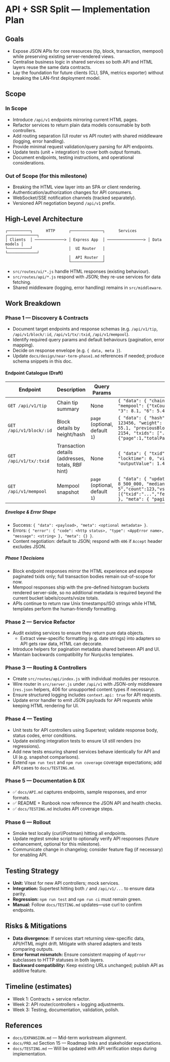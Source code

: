# API + SSR Split — Implementation Plan

## Goals
- Expose JSON APIs for core resources (tip, block, transaction, mempool) while preserving existing server-rendered views.
- Centralise business logic in shared services so both API and HTML layers reuse the same data contracts.
- Lay the foundation for future clients (CLI, SPA, metrics exporter) without breaking the LAN-first deployment model.

## Scope
### In Scope
- Introduce `/api/v1` endpoints mirroring current HTML pages.
- Refactor services to return plain data models consumable by both controllers.
- Add routing separation (UI router vs API router) with shared middleware (logging, error handling).
- Provide minimal request validation/query parsing for API endpoints.
- Update tests (unit + integration) to cover both output formats.
- Document endpoints, testing instructions, and operational considerations.

### Out of Scope (for this milestone)
- Breaking the HTML view layer into an SPA or client rendering.
- Authentication/authorization changes for API consumers.
- WebSocket/SSE notification channels (tracked separately).
- Versioned API negotiation beyond `/api/v1` prefix.

## High-Level Architecture
```
┌──────────┐      HTTP      ┌──────────────┐      Services      ┌─────────────┐
│ Clients  │ ─────────────> │ Express App  │ ────────────────> │ Data models │
└──────────┘                │  UI Router   │                   └─────────────┘
                            │  API Router  │
                            └──────────────┘
```
- `src/routes/ui/*.js` handle HTML responses (existing behaviour).
- `src/routes/api/*.js` respond with JSON; they re-use services for data fetching.
- Shared middleware (logging, error handling) remains in `src/middleware`.

## Work Breakdown
### Phase 1 — Discovery & Contracts
- Document target endpoints and response schemas (e.g. `/api/v1/tip`, `/api/v1/block/:id`, `/api/v1/tx/:txid`, `/api/v1/mempool`).
- Identify required query params and default behaviours (pagination, error mapping).
- Decide on response envelope (e.g. `{ data, meta }`).
- Update `docs/design/near-term-phase1.md` references if needed; produce schema snippets in this doc.

#### Endpoint Catalogue (Draft)
| Endpoint | Description | Query Params | Response Snapshot |
|----------|-------------|--------------|-------------------|
| `GET /api/v1/tip` | Chain tip summary | None | `{ "data": { "chain": "main", "height": 800000, "bestHash": "...", "mempool": {"txCount":123, "bytes":456789}, "feeEstimates": {"1": 12.3, "3": 8.1, "6": 5.4 } }, "meta": { "generatedAt": ISODateString } }` |
| `GET /api/v1/block/:id` | Block details by height/hash | `page` (optional, default `1`) | `{ "data": { "hash": "...", "height": 123, "time": 1700000000, "size": 123456, "weight": 400000, "version": 4, "bits": "1d00ffff", "difficulty": 55.1, "previousBlockHash": "...", "nextBlockHash": "...", "txCount": 2154, "txids": ["..."], "pagination": {"page":1,"totalPages":87,"pageSize":25} }, "meta": { } }` |
| `GET /api/v1/tx/:txid` | Transaction details (addresses, totals, RBF hint) | None | `{ "data": { "txid": "...", "hash": "...", "size": 250, "weight": 1000, "locktime": 0, "vin": [...], "vout": [...], "inputValue": 1.5, "outputValue": 1.499, "fee": 0.001, "isRbf": false }, "meta": {} }` |
| `GET /api/v1/mempool` | Mempool snapshot | `page` (optional, default `1`) | `{ "data": { "updatedAt": ISODateString, "txCount": 12000, "virtualSize": 8_500_000, "medianFee": 25.3, "histogram": [{"range":"1-5","count":123,"vsize":4567}, ...], "recent": [{"txid":"...","feerate":12.5,"vsize":200,"ageSeconds":34,"isRbf":false}] }, "meta": { "pagination": {"page":1,"pageSize":25,"totalPages":480} } }` |

##### Envelope & Error Shape
- Success: `{ "data": <payload>, "meta": <optional metadata> }`.
- Errors: `{ "error": { "code": <http status>, "type": <AppError name>, "message": <string> }, "meta": {} }`.
- Content negotiation: default to JSON; respond with `406` if `Accept` header excludes JSON.

##### Phase 1 Decisions
- Block endpoint responses mirror the HTML experience and expose paginated txids only; full transaction bodies remain out-of-scope for now.
- Mempool responses ship with the pre-defined histogram buckets rendered server-side, so no additional metadata is required beyond the current bucket labels/counts/vsize totals.
- APIs continue to return raw Unix timestamps/ISO strings while HTML templates perform the human-friendly formatting.

### Phase 2 — Service Refactor
- Audit existing services to ensure they return pure data objects.
  - Extract view-specific formatting (e.g. date strings) into adapters so API gets raw data, HTML can decorate.
- Introduce helpers for pagination metadata shared between API and UI.
- Maintain backwards compatibility for Nunjucks templates.

### Phase 3 — Routing & Controllers
- Create `src/routes/api/index.js` with individual modules per resource.
- Wire router in `src/server.js` under `/api/v1` with JSON-only middleware (`res.json` helpers, 406 for unsupported content types if necessary).
- Ensure structured logging includes `context.api: true` for API requests.
- Update error handler to emit JSON payloads for API requests while keeping HTML rendering for UI.

### Phase 4 — Testing
- Unit tests for API controllers using Supertest; validate response body, status codes, error conditions.
- Update existing integration tests to ensure UI still renders (no regressions).
- Add new tests ensuring shared services behave identically for API and UI (e.g. snapshot comparisons).
- Extend `npm run test` and `npm run coverage` coverage expectations; add API cases to `docs/TESTING.md`.

### Phase 5 — Documentation & DX
- ✅ `docs/API.md` captures endpoints, sample responses, and error formats.
- ✅ README + Runbook now reference the JSON API and health checks.
- ✅ `docs/TESTING.md` includes API coverage steps.

### Phase 6 — Rollout
- Smoke test locally (curl/Postman) hitting all endpoints.
- Update regtest smoke script to optionally verify API responses (future enhancement, optional for this milestone).
- Communicate change in changelog; consider feature flag (if necessary) for enabling API.

## Testing Strategy
- **Unit:** Vitest for new API controllers; mock services.
- **Integration:** Supertest hitting both `/` and `/api/v1/...` to ensure data parity.
- **Regression:** `npm run test` and `npm run ci` must remain green.
- **Manual:** Follow `docs/TESTING.md` updates—use curl to confirm endpoints.

## Risks & Mitigations
- **Data divergence:** If services start returning view-specific data, API/HTML might drift. Mitigate with shared adapters and tests comparing outputs.
- **Error format mismatch:** Ensure consistent mapping of `AppError` subclasses to HTTP statuses in both layers.
- **Backward compatibility:** Keep existing URLs unchanged; publish API as additive feature.

## Timeline (estimates)
- Week 1: Contracts + service refactor.
- Week 2: API router/controllers + logging adjustments.
- Week 3: Testing, documentation, validation, polish.

## References
- `docs/EXPANSION.md` — Mid-term workstream alignment.
- `docs/PRD.md` Section 15 — Roadmap links and stakeholder expectations.
- `docs/TESTING.md` — Will be updated with API verification steps during implementation.
